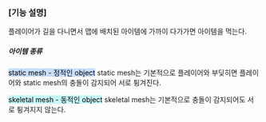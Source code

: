 
### [기능 설명]
플레이어가 길을 다니면서 맵에 배치된 아이템에 가까이 다가가면 아이템을 먹는다.


##### 아이템 종류
<mark style="background: #ADCCFFA6;">static mesh - 정적인 object</mark>
static mesh는 기본적으로 플레이어와 부딪히면 플레이어와 static mesh의 충돌이 감지되어 서로 튕겨진다.

<mark style="background: #ABF7F7A6;">skeletal mesh - 동적인 object</mark>
skeletal mesh는 기본적으로 충돌이 감지되어도 서로 튕겨지지 않는다.